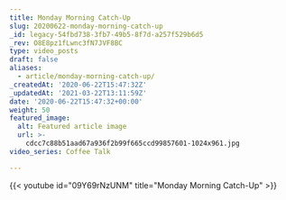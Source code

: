 ```yaml
---
title: Monday Morning Catch-Up
slug: 20200622-monday-morning-catch-up
_id: legacy-54fbd738-3fb7-49b5-8f7d-a257f529b6d5
_rev: O8E8pz1fLwnc3fN7JVF8BC
type: video_posts
draft: false
aliases:
  - article/monday-morning-catch-up/
_createdAt: '2020-06-22T15:47:32Z'
_updatedAt: '2021-03-22T13:11:59Z'
date: '2020-06-22T15:47:32+00:00'
weight: 50
featured_image:
  alt: Featured article image
  url: >-
    cdcc7c88b51aad67a936f2b99f665ccd99857601-1024x961.jpg
video_series: Coffee Talk

---
```

{{< youtube id="09Y69rNzUNM" title="Monday Morning Catch-Up" >}}